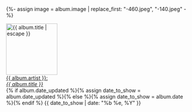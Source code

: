 {%- assign image = album.image | replace_first: "-460.jpeg", "-140.jpeg" -%}
<td class="spotlight"><a href="{{ album.url }}"><img class="spotlight" width=140 height=140 src="{{ image }}" alt="{{ album.title | escape }}"><br>
{{ album.artist }}:<br><em>{{ album.title }}</em></a><br>
{% if album.date_updated %}{% assign date_to_show = album.date_updated %}{% else %}{% assign date_to_show = album.date %}{% endif %}
<span class="subtext">{{ date_to_show | date: "%b %e, %Y" }}</span>
</td>